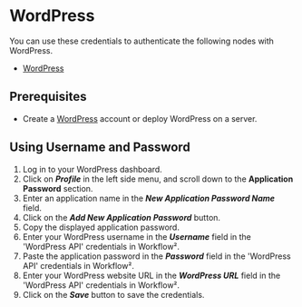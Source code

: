 # WordPress

You can use these credentials to authenticate the following nodes with WordPress.
- [WordPress](/workflow/integrations/nodes/workflow-nodes-base.wordpress/)

## Prerequisites

- Create a [WordPress](https://wordpress.com/) account or deploy WordPress on a server.

## Using Username and Password

1. Log in to your WordPress dashboard.
2. Click on ***Profile*** in the left side menu, and scroll down to the **Application Password** section.
3. Enter an application name in the ***New Application Password Name*** field.
4. Click on the ***Add New Application Password*** button.
5. Copy the displayed application password.
6. Enter your WordPress username in the ***Username*** field in the 'WordPress API' credentials in Workflow².
7. Paste the application password in the ***Password*** field in the 'WordPress API' credentials in Workflow².
8. Enter your WordPress website URL in the ***WordPress URL*** field in the 'WordPress API' credentials in Workflow².
9. Click on the ***Save*** button to save the credentials.
